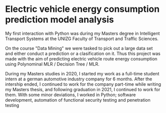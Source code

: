 # Electric vehicle energy consumption prediction model analysis
My first interaction with Python was during my Masters degree in Intelligent Transport Systems at the UNIZG Faculty of Transport and Traffic Sciences.

On the course "Data Mining" we were tasked to pick out a large data set and either conduct a prediction or a clasification on it.
Thus this project was made with the aim of predicting electric vehicle route energy consumption using Polynominal MLR / Decision Tree / MLR.

During my Masters studies in 2020, I started my work as a full-time student intern at a german automotive industry company for 6 months. After the intership ended, I continued to work for the company part-time while writing my Masters thesis, and following graduation in 2021, I continued to work for them. With some minor deviations, I worked in Python; software development, automation of functional security testing and penetration testing 
